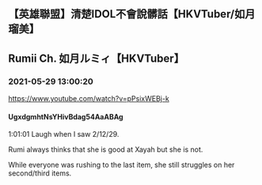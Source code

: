 ## 【英雄聯盟】清楚IDOL不會說髒話【HKVTuber/如月瑠美】
## Rumii Ch. 如月ルミィ【HKVTuber】
### 2021-05-29 13:00:20
https://www.youtube.com/watch?v=pPsixWEBj-k
#### UgxdgmhtNsYHivBdag54AaABAg
1:01:01 Laugh when I saw 2/12/29. 

Rumi always thinks that she is good at Xayah but she is not.

While everyone was rushing to the last item, she still struggles on her second/third items.


